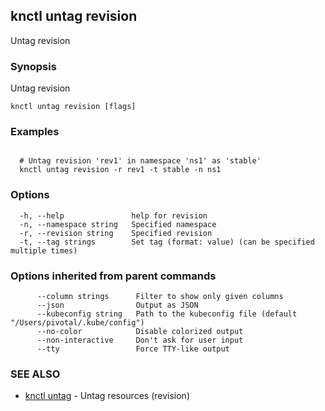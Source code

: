 ## knctl untag revision

Untag revision

### Synopsis

Untag revision

```
knctl untag revision [flags]
```

### Examples

```

  # Untag revision 'rev1' in namespace 'ns1' as 'stable'
  knctl untag revision -r rev1 -t stable -n ns1
```

### Options

```
  -h, --help               help for revision
  -n, --namespace string   Specified namespace
  -r, --revision string    Specified revision
  -t, --tag strings        Set tag (format: value) (can be specified multiple times)
```

### Options inherited from parent commands

```
      --column strings      Filter to show only given columns
      --json                Output as JSON
      --kubeconfig string   Path to the kubeconfig file (default "/Users/pivotal/.kube/config")
      --no-color            Disable colorized output
      --non-interactive     Don't ask for user input
      --tty                 Force TTY-like output
```

### SEE ALSO

* [knctl untag](knctl_untag.md)	 - Untag resources (revision)

